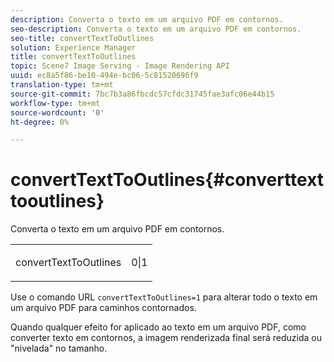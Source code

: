 ```yaml
---
description: Converta o texto em um arquivo PDF em contornos.
seo-description: Converta o texto em um arquivo PDF em contornos.
seo-title: convertTextToOutlines
solution: Experience Manager
title: convertTextToOutlines
topic: Scene7 Image Serving - Image Rendering API
uuid: ec8a5f86-be10-494e-bc06-5c81520696f9
translation-type: tm+mt
source-git-commit: 7bc7b3a86fbcdc57cfdc31745fae3afc06e44b15
workflow-type: tm+mt
source-wordcount: '0'
ht-degree: 0%

---
```



# convertTextToOutlines{#converttexttooutlines}

Converta o texto em um arquivo PDF em contornos.

<table id="simpletable_FDE0D8786BC747AF87A336452500E695"> 
 <tr class="strow"> 
  <td class="stentry"> <p><span class="codeph"> convertTextToOutlines</span> </p> </td> 
  <td class="stentry"> <p>0|1 </p></td> 
 </tr> 
</table>

Use o comando URL `convertTextToOutlines=1` para alterar todo o texto em um arquivo PDF para caminhos contornados.

Quando qualquer efeito for aplicado ao texto em um arquivo PDF, como converter texto em contornos, a imagem renderizada final será reduzida ou &quot;nivelada&quot; no tamanho.
